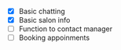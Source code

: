 * [X] Basic chatting
* [X] Basic salon info
* [ ] Function to contact manager
* [ ] Booking appoinments
